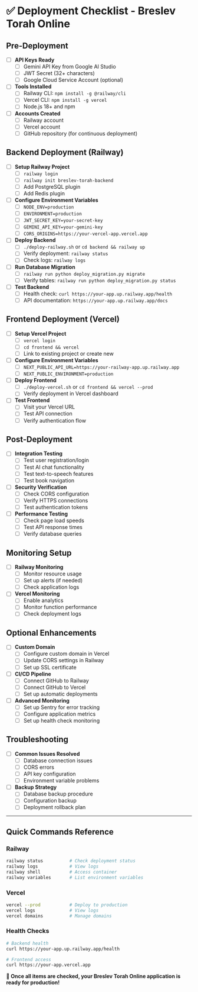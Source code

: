 # ✅ Deployment Checklist - Breslev Torah Online

## Pre-Deployment

- [ ] **API Keys Ready**
  - [ ] Gemini API Key from Google AI Studio
  - [ ] JWT Secret (32+ characters)
  - [ ] Google Cloud Service Account (optional)

- [ ] **Tools Installed**
  - [ ] Railway CLI: `npm install -g @railway/cli`
  - [ ] Vercel CLI: `npm install -g vercel`
  - [ ] Node.js 18+ and npm

- [ ] **Accounts Created**
  - [ ] Railway account
  - [ ] Vercel account
  - [ ] GitHub repository (for continuous deployment)

## Backend Deployment (Railway)

- [ ] **Setup Railway Project**
  - [ ] `railway login`
  - [ ] `railway init breslev-torah-backend`
  - [ ] Add PostgreSQL plugin
  - [ ] Add Redis plugin

- [ ] **Configure Environment Variables**
  - [ ] `NODE_ENV=production`
  - [ ] `ENVIRONMENT=production`
  - [ ] `JWT_SECRET_KEY=your-secret-key`
  - [ ] `GEMINI_API_KEY=your-gemini-key`
  - [ ] `CORS_ORIGINS=https://your-vercel-app.vercel.app`

- [ ] **Deploy Backend**
  - [ ] `./deploy-railway.sh` or `cd backend && railway up`
  - [ ] Verify deployment: `railway status`
  - [ ] Check logs: `railway logs`

- [ ] **Run Database Migration**
  - [ ] `railway run python deploy_migration.py migrate`
  - [ ] Verify tables: `railway run python deploy_migration.py status`

- [ ] **Test Backend**
  - [ ] Health check: `curl https://your-app.up.railway.app/health`
  - [ ] API documentation: `https://your-app.up.railway.app/docs`

## Frontend Deployment (Vercel)

- [ ] **Setup Vercel Project**
  - [ ] `vercel login`
  - [ ] `cd frontend && vercel`
  - [ ] Link to existing project or create new

- [ ] **Configure Environment Variables**
  - [ ] `NEXT_PUBLIC_API_URL=https://your-railway-app.up.railway.app`
  - [ ] `NEXT_PUBLIC_ENVIRONMENT=production`

- [ ] **Deploy Frontend**
  - [ ] `./deploy-vercel.sh` or `cd frontend && vercel --prod`
  - [ ] Verify deployment in Vercel dashboard

- [ ] **Test Frontend**
  - [ ] Visit your Vercel URL
  - [ ] Test API connection
  - [ ] Verify authentication flow

## Post-Deployment

- [ ] **Integration Testing**
  - [ ] Test user registration/login
  - [ ] Test AI chat functionality
  - [ ] Test text-to-speech features
  - [ ] Test book navigation

- [ ] **Security Verification**
  - [ ] Check CORS configuration
  - [ ] Verify HTTPS connections
  - [ ] Test authentication tokens

- [ ] **Performance Testing**
  - [ ] Check page load speeds
  - [ ] Test API response times
  - [ ] Verify database queries

## Monitoring Setup

- [ ] **Railway Monitoring**
  - [ ] Monitor resource usage
  - [ ] Set up alerts (if needed)
  - [ ] Check application logs

- [ ] **Vercel Monitoring**
  - [ ] Enable analytics
  - [ ] Monitor function performance
  - [ ] Check deployment logs

## Optional Enhancements

- [ ] **Custom Domain**
  - [ ] Configure custom domain in Vercel
  - [ ] Update CORS settings in Railway
  - [ ] Set up SSL certificate

- [ ] **CI/CD Pipeline**
  - [ ] Connect GitHub to Railway
  - [ ] Connect GitHub to Vercel
  - [ ] Set up automatic deployments

- [ ] **Advanced Monitoring**
  - [ ] Set up Sentry for error tracking
  - [ ] Configure application metrics
  - [ ] Set up health check monitoring

## Troubleshooting

- [ ] **Common Issues Resolved**
  - [ ] Database connection issues
  - [ ] CORS errors
  - [ ] API key configuration
  - [ ] Environment variable problems

- [ ] **Backup Strategy**
  - [ ] Database backup procedure
  - [ ] Configuration backup
  - [ ] Deployment rollback plan

---

## Quick Commands Reference

### Railway
```bash
railway status          # Check deployment status
railway logs            # View logs
railway shell           # Access container
railway variables       # List environment variables
```

### Vercel
```bash
vercel --prod           # Deploy to production
vercel logs             # View logs
vercel domains          # Manage domains
```

### Health Checks
```bash
# Backend health
curl https://your-app.up.railway.app/health

# Frontend access
curl https://your-app.vercel.app
```

**🎯 Once all items are checked, your Breslev Torah Online application is ready for production!**